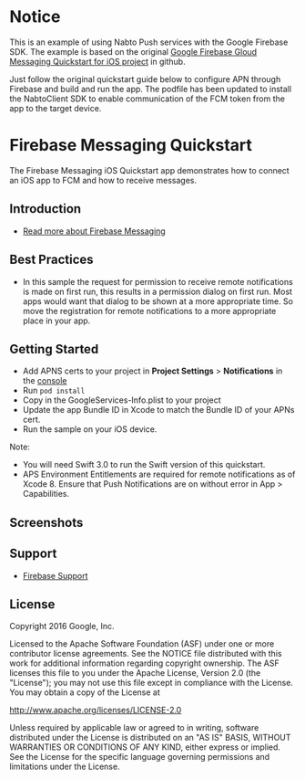 Notice
======

This is an example of using Nabto Push services with the Google Firebase SDK. The example is based on the original [Google Firebase Gloud Messaging Quickstart for iOS project](https://github.com/firebase/quickstart-ios) in github.

Just follow the original quickstart guide below to configure APN through Firebase and build and run the app. The podfile has been updated to install the NabtoClient SDK to enable communication of the FCM token from the app to the target device.

Firebase Messaging Quickstart
=============================

The Firebase Messaging iOS Quickstart app demonstrates how to connect
an iOS app to FCM and how to receive messages.

Introduction
------------

- [Read more about Firebase Messaging](https://firebase.google.com/docs/cloud-messaging)

Best Practices
--------------

- In this sample the request for permission to receive remote notifications
  is made on first run, this results in a permission dialog on first run.
  Most apps would want that dialog to be shown at a more appropriate time. So
  move the registration for remote notifications to a more appropriate place in
  your app.

Getting Started
---------------

- Add APNS certs to your project in **Project Settings** > **Notifications** in the [console](https://console.firebase.google.com)
- Run `pod install`
- Copy in the GoogleServices-Info.plist to your project
- Update the app Bundle ID in Xcode to match the Bundle ID of your APNs cert.
- Run the sample on your iOS device.

Note:
- You will need Swift 3.0 to run the Swift version of this quickstart.
- APS Environment Entitlements are required for remote notifications as of Xcode 8.
  Ensure that Push Notifications are on without error in App > Capabilities.

Screenshots
-----------

Support
-------

- [Firebase Support](https://firebase.google.com/support/)

License
-------

Copyright 2016 Google, Inc.

Licensed to the Apache Software Foundation (ASF) under one or more contributor
license agreements.  See the NOTICE file distributed with this work for
additional information regarding copyright ownership.  The ASF licenses this
file to you under the Apache License, Version 2.0 (the "License"); you may not
use this file except in compliance with the License.  You may obtain a copy of
the License at

  http://www.apache.org/licenses/LICENSE-2.0

Unless required by applicable law or agreed to in writing, software
distributed under the License is distributed on an "AS IS" BASIS, WITHOUT
WARRANTIES OR CONDITIONS OF ANY KIND, either express or implied.  See the
License for the specific language governing permissions and limitations under
the License.
